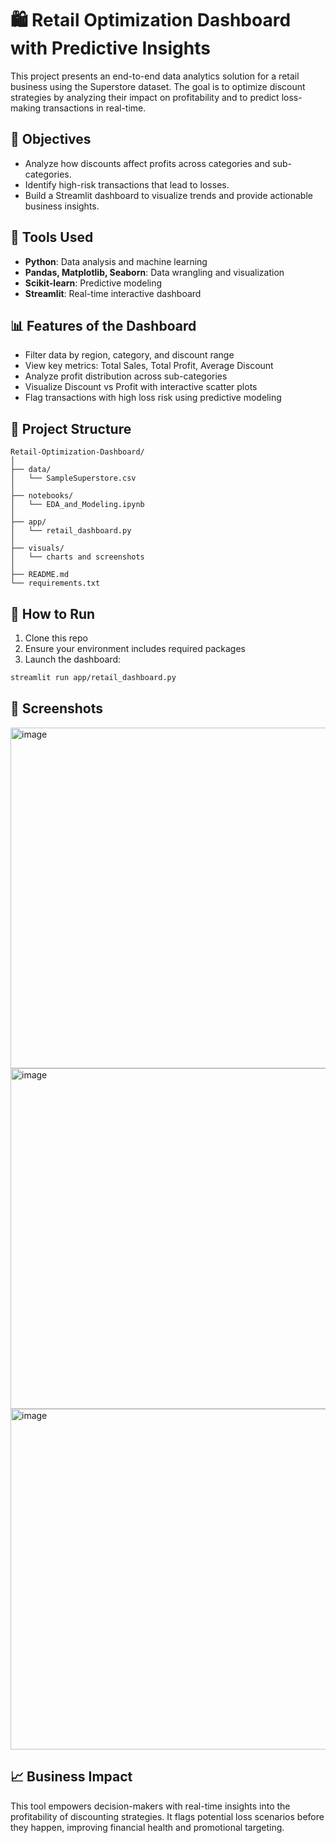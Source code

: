 
# 🛍️ Retail Optimization Dashboard with Predictive Insights

This project presents an end-to-end data analytics solution for a retail business using the Superstore dataset. The goal is to optimize discount strategies by analyzing their impact on profitability and to predict loss-making transactions in real-time.

## 📌 Objectives
- Analyze how discounts affect profits across categories and sub-categories.
- Identify high-risk transactions that lead to losses.
- Build a Streamlit dashboard to visualize trends and provide actionable business insights.

## 🧰 Tools Used
- **Python**: Data analysis and machine learning
- **Pandas, Matplotlib, Seaborn**: Data wrangling and visualization
- **Scikit-learn**: Predictive modeling
- **Streamlit**: Real-time interactive dashboard

## 📊 Features of the Dashboard
- Filter data by region, category, and discount range
- View key metrics: Total Sales, Total Profit, Average Discount
- Analyze profit distribution across sub-categories
- Visualize Discount vs Profit with interactive scatter plots
- Flag transactions with high loss risk using predictive modeling

## 📁 Project Structure
```
Retail-Optimization-Dashboard/
│
├── data/
│   └── SampleSuperstore.csv
│
├── notebooks/
│   └── EDA_and_Modeling.ipynb
│
├── app/
│   └── retail_dashboard.py
│
├── visuals/
│   └── charts and screenshots
│
├── README.md
└── requirements.txt
```

## 🚀 How to Run
1. Clone this repo
2. Ensure your environment includes required packages
3. Launch the dashboard:
```bash
streamlit run app/retail_dashboard.py
```

## 📸 Screenshots
<img width="905" height="545" alt="image" src="https://github.com/user-attachments/assets/a53e68d7-5597-40f4-804a-c1794c090578" />
<img width="871" height="545" alt="image" src="https://github.com/user-attachments/assets/9d5ac436-48ae-4693-a256-8544514ecc1f" />
<img width="871" height="545" alt="image" src="https://github.com/user-attachments/assets/5c1f4872-488b-4147-afd4-96f68d26fb53" />





## 📈 Business Impact
This tool empowers decision-makers with real-time insights into the profitability of discounting strategies. It flags potential loss scenarios before they happen, improving financial health and promotional targeting.
